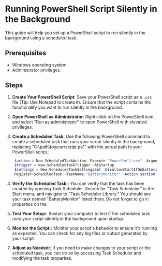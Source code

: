 # Running PowerShell Script Silently in the Background

This guide will help you set up a PowerShell script to run silently in the background using a scheduled task.

## Prerequisites

- Windows operating system.
- Administrator privileges.

## Steps

1. **Create Your PowerShell Script**:
   Save your PowerShell script as a `.ps1` file (Tip: Use Notepad to create it). Ensure that the script contains the functionality you want to run silently in the background.

2. **Open PowerShell as Administrator**:
   Right-click on the PowerShell icon and select "Run as administrator" to open PowerShell with elevated privileges.

3. **Create a Scheduled Task**:
   Use the following PowerShell command to create a scheduled task that runs your script silently in the background, replacing "C:\path\to\your\script.ps1" with the actual path to your PowerShell script.:
   ```powershell
    $action = New-ScheduledTaskAction -Execute "PowerShell.exe" -Argument "-WindowStyle Hidden -File ""C:\path\to\your\script.ps1"""
    $trigger = New-ScheduledTaskTrigger -AtStartup
    $settings = New-ScheduledTaskSettingsSet -DisallowStartIfOnBatteries:$false
    Register-ScheduledTask -TaskName "BatteryMonitor" -Action $action -Trigger $trigger -Settings $settings -RunLevel Highest -Force
4. **Verify the Scheduled Task:**:
   You can verify that the task has been created by opening Task Scheduler. Search for "Task Scheduler" in the Start menu, and navigate to "Task Scheduler Library." You should see your task named "BatteryMonitor" listed there. Do not forget to go in properties on the 

5. **Test Your Setup:**:
   Restart your computer to test if the scheduled task runs your script silently in the background upon startup.

6. **Monitor the Script:**:
   Monitor your script's behavior to ensure it's running as expected. You can check for any log files or output generated by your script.

7. **Adjust as Needed:**:
   If you need to make changes to your script or the scheduled task, you can do so by accessing Task Scheduler and modifying the task properties.

   